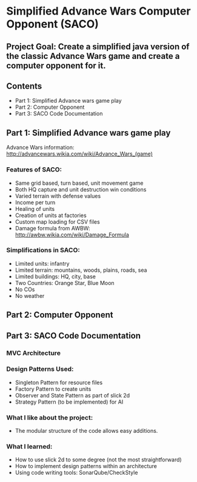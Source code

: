 # Simplified Advance Wars Computer Opponent (SACO)

## Project Goal: Create a simplified java version of the classic Advance Wars game and create a computer opponent for it.

## Contents
* Part 1: Simplified Advance wars game play
* Part 2: Computer Opponent
* Part 3: SACO Code Documentation

## Part 1: Simplified Advance wars game play

Advance Wars information: http://advancewars.wikia.com/wiki/Advance_Wars_(game)
  
### Features of SACO:
- Same grid based, turn based, unit movement game
- Both HQ capture and unit destruction win conditions
- Varied terrain with defense values
- Income per turn
- Healing of units
- Creation of units at factories
- Custom map loading for CSV files
- Damage formula from AWBW: http://awbw.wikia.com/wiki/Damage_Formula
  
### Simplifications in SACO:
- Limited units: infantry
- Limited terrain: mountains, woods, plains, roads, sea
- Limited buildings: HQ, city, base
- Two Countries: Orange Star, Blue Moon
- No COs
- No weather

## Part 2: Computer Opponent

## Part 3: SACO Code Documentation

### MVC Architecture

### Design Patterns Used:
- Singleton Pattern for resource files
- Factory Pattern to create units
- Observer and State Pattern as part of slick 2d
- Strategy Pattern (to be implemented) for AI

### What I like about the project:
- The modular structure of the code allows easy additions.

### What I learned:
- How to use slick 2d to some degree (not the most straightforward)
- How to implement design patterns within an architecture
- Using code writing tools: SonarQube/CheckStyle
